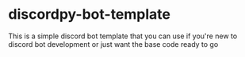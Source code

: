 # discordpy-bot-template
This is a simple discord bot template that you can use if you're new to discord bot development or just want the base code ready to go
